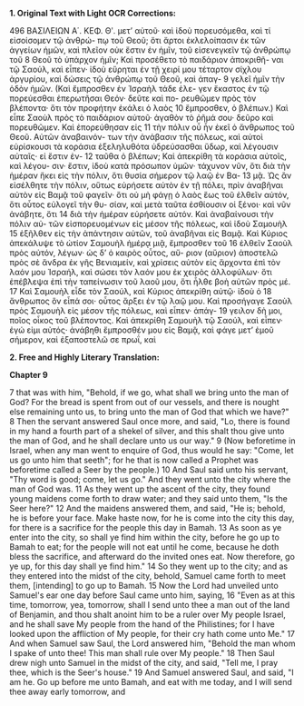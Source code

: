 **1. Original Text with Light OCR Corrections:**

496 ΒΑΣΙΛΕΙΩΝ Α΄. ΚΕΦ. Θʹ.
μετ’ αὐτοῦ· καὶ ἰδοὺ πορευσόμεθα, καὶ τί εἰσοίσομεν τῷ ἀνθρώ-
πῳ τοῦ Θεοῦ; ὅτι ἄρτοι ἐκλελοίπασιν ἐκ τῶν ἀγγείων ἡμῶν,
καὶ πλεῖον οὐκ ἔστιν ἐν ἡμῖν, τοῦ εἰσενεγκεῖν τῷ ἀνθρώπῳ τοῦ
8 Θεοῦ τὸ ὑπάρχον ἡμῖν; Καὶ προσέθετο τὸ παιδάριον ἀποκριθῆ-
ναι τῷ Σαούλ, καὶ εἶπεν· ἰδοὺ εὕρηται ἐν τῇ χειρί μου τέταρτον
σίχλου ἀργυρίου, καὶ δώσεις τῷ ἀνθρώπῳ τοῦ Θεοῦ, καὶ ἀπαγ-
9 γελεῖ ἡμῖν τὴν ὁδὸν ἡμῶν. (Καὶ ἔμπροσθεν ἐν Ἰσραὴλ τάδε ἐλε-
γεν ἕκαστος ἐν τῷ πορεύεσθαι ἐπερωτῆσαι Θεόν· δεῦτε καὶ πο-
ρευθῶμεν πρὸς τὸν βλέποντα· ὅτι τὸν προφήτην ἐκάλει ὁ λαὸς
10 ἔμπροσθεν, ὁ βλέπων.) Καὶ εἶπε Σαοὺλ πρὸς τὸ παιδάριον αὐτοῦ·
ἀγαθὸν τὸ ῥῆμά σου· δεῦρο καὶ πορευθῶμεν. Καὶ ἐπορεύθησαν εἰς
11 τὴν πόλιν οὗ ἦν ἐκεῖ ὁ ἄνθρωπος τοῦ Θεοῦ. Αὐτῶν ἀναβαινόν-
των τὴν ἀνάβασιν τῆς πόλεως, καὶ αὐτοὶ εὑρίσκουσι τὰ κοράσια
ἐξεληλυθότα ὑδρεύσασθαι ὕδωρ, καὶ λέγουσιν αὐταῖς· εἰ ἔστιν ἐν-
12 ταῦθα ὁ βλέπων; Καὶ ἀπεκρίθη τὰ κοράσια αὐτοῖς, καὶ λέγου-
σιν· ἔστιν, ἰδοὺ κατὰ πρόσωπον ὑμῶν· τάχυνον νῦν, ὅτι διὰ τὴν
ἡμέραν ἥκει εἰς τὴν πόλιν, ὅτι θυσία σήμερον τῷ λαῷ ἐν Βα-
13 μᾷ. Ὡς ἂν εἰσέλθητε τὴν πόλιν, οὕτως εὑρήσετε αὐτὸν ἐν τῇ
πόλει, πρὶν ἀναβῆναι αὐτὸν εἰς Βαμᾷ τοῦ φαγεῖν· ὅτι οὐ μὴ
φάγῃ ὁ λαὸς ἕως τοῦ ἐλθεῖν αὐτόν, ὅτι οὗτος εὐλογεῖ τὴν θυ-
σίαν, καὶ μετὰ ταῦτα ἐσθίουσιν οἱ ξένοι· καὶ νῦν ἀνάβητε, ὅτι
14 διὰ τὴν ἡμέραν εὑρήσετε αὐτόν. Καὶ ἀναβαίνουσι τὴν πόλιν αὐ-
τῶν εἰσπορευομένων εἰς μέσον τῆς πόλεως, καὶ ἰδοὺ Σαμουὴλ
15 ἐξῆλθεν εἰς τὴν ἀπάντησιν αὐτῶν, τοῦ ἀναβῆναι εἰς Βαμᾷ. Καὶ
Κύριος ἀπεκάλυψε τὸ ὠτίον Σαμουὴλ ἡμέρᾳ μιᾷ, ἔμπροσθεν τοῦ
16 ἐλθεῖν Σαοὺλ πρὸς αὐτόν, λέγων· ὡς δ’ ὁ καιρὸς οὗτος, αὔ-
ριον (αὔριον) ἀποστελῶ πρὸς σὲ ἄνδρα ἐκ γῆς Βενιαμείν, καὶ
χρίσεις αὐτὸν εἰς ἄρχοντα ἐπὶ τὸν λαόν μου Ἰσραήλ, καὶ
σώσει τὸν λαόν μου ἐκ χειρὸς ἀλλοφύλων· ὅτι ἐπέβλεψα ἐπὶ
τὴν ταπείνωσιν τοῦ λαοῦ μου, ὅτι ἦλθε βοὴ αὐτῶν πρὸς μέ.
17 Καὶ Σαμουὴλ εἶδε τὸν Σαούλ, καὶ Κύριος ἀπεκρίθη αὐτῷ· ἰδοὺ ὁ
18 ἄνθρωπος ὃν εἶπά σοι· οὗτος ἄρξει ἐν τῷ λαῷ μου. Καὶ προσήγαγε
Σαοὺλ πρὸς Σαμουὴλ εἰς μέσον τῆς πόλεως, καὶ εἶπεν· ἀπάγ-
19 γειλον δὴ μοι, ποῖος οἶκος τοῦ βλέποντος. Καὶ ἀπεκρίθη Σαμουὴλ
τῷ Σαούλ, καὶ εἶπεν· ἐγώ εἰμι αὐτός· ἀνάβηθι ἔμπροσθέν μου εἰς
Βαμᾷ, καὶ φάγε μετ’ ἐμοῦ σήμερον, καὶ ἐξαποστελῶ σε πρωΐ, καὶ

**2. Free and Highly Literary Translation:**

**Chapter 9**

7
that was with him, "Behold, if we go, what shall we bring unto the man of God? For the bread is spent from out of our vessels, and there is nought else remaining unto us, to bring unto the man of God that which we have?"
8
Then the servant answered Saul once more, and said, "Lo, there is found in my hand a fourth part of a shekel of silver, and this shalt thou give unto the man of God, and he shall declare unto us our way."
9
(Now beforetime in Israel, when any man went to enquire of God, thus would he say: "Come, let us go unto him that seeth"; for he that is now called a Prophet was beforetime called a Seer by the people.)
10
And Saul said unto his servant, "Thy word is good; come, let us go." And they went unto the city where the man of God was.
11
As they went up the ascent of the city, they found young maidens come forth to draw water; and they said unto them, "Is the Seer here?"
12
And the maidens answered them, and said, "He is; behold, he is before your face. Make haste now, for he is come into the city this day, for there is a sacrifice for the people this day in Bamah.
13
As soon as ye enter into the city, so shall ye find him within the city, before he go up to Bamah to eat; for the people will not eat until he come, because he doth bless the sacrifice, and afterward do the invited ones eat. Now therefore, go ye up, for this day shall ye find him."
14
So they went up to the city; and as they entered into the midst of the city, behold, Samuel came forth to meet them, [intending] to go up to Bamah.
15
Now the Lord had unveiled unto Samuel's ear one day before Saul came unto him, saying,
16
"Even as at this time, tomorrow, yea, tomorrow, shall I send unto thee a man out of the land of Benjamin, and thou shalt anoint him to be a ruler over My people Israel, and he shall save My people from the hand of the Philistines; for I have looked upon the affliction of My people, for their cry hath come unto Me."
17
And when Samuel saw Saul, the Lord answered him, "Behold the man whom I spake of unto thee! This man shall rule over My people."
18
Then Saul drew nigh unto Samuel in the midst of the city, and said, "Tell me, I pray thee, which is the Seer's house."
19
And Samuel answered Saul, and said, "I am he. Go up before me unto Bamah, and eat with me today, and I will send thee away early tomorrow, and